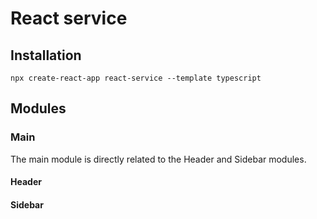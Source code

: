 # React service

## Installation
```
npx create-react-app react-service --template typescript
```

## Modules

### Main
The main module is directly related to the Header and Sidebar modules.
#### Header
#### Sidebar